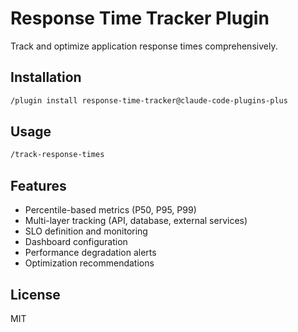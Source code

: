 # Response Time Tracker Plugin

Track and optimize application response times comprehensively.

## Installation

```bash
/plugin install response-time-tracker@claude-code-plugins-plus
```

## Usage

```bash
/track-response-times
```

## Features

- Percentile-based metrics (P50, P95, P99)
- Multi-layer tracking (API, database, external services)
- SLO definition and monitoring
- Dashboard configuration
- Performance degradation alerts
- Optimization recommendations

## License

MIT
